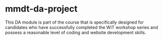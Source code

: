 # mmdt-da-project
This DA module is part of the course that is specifically designed for candidates who have successfully completed the WiT workshop series and possess a reasonable level of coding and website development skills. 
